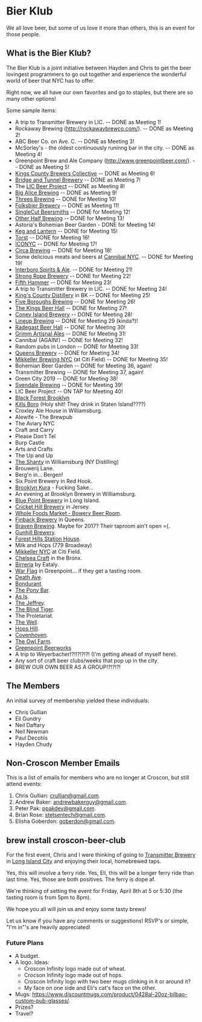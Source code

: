 # Bier Klub
We all love beer, but some of us love it more than others, this is an event for those people.

## What is the Bier Klub?

The Bier Klub is a joint initiative between Hayden and Chris to get the beer lovingest programmers to go out together
and experience the wonderful world of beer that NYC has to offer.

Right now, we all have our own favorites and go to staples, but there are so many other options!

Some sample items:

- A trip to Transmitter Brewery in LIC. -- DONE as Meeting 1!
- Rockaway Brewing (http://rockawaybrewco.com/). -- DONE as Meeting 2!
- ABC Beer Co. on Ave. C. -- DONE as Meeting 3!
- McSorley's - the  oldest continuously runinng bar in the city. -- DONE as Meeting 4!
- Greenpoint Brew and Ale Company (<http://www.greenpointbeer.com/>). -- DONE
  as Meeting 5!
- [Kings County Brewers Collective](http://www.kcbcbeer.com/) -- DONE as Meeting 6!
- [Bridge and Tunnel Brewery](http://www.bridgeandtunnelbrewery.com/) -- DONE
  as Meeting 7!
- The [LIC Beer Project](http://licbeerproject.com/) -- DONE as Meeting 8!
- [Big Alice Brewing](http://bigalicebrewing.com/) -- DONE as Meeting 9!
- [Threes Brewing](http://www.threesbrewing.com/) -- DONE for Meeting 10!
- [Folksbier Brewery](http://folksbier.com/home.html) -- DONE as Meeting 11!
- [SingleCut Beersmiths](https://singlecutbeer.com/) -- DONE for Meeting 12!
- [Other Half Brewing](http://www.otherhalfbrewing.com/) -- DONE for Meeting
  13!
- Astoria's Bohemian Beer Garden - DONE for Meeting 14!
- [Keg and Lantern](https://www.kegandlanternbrooklyn.com/bar) -- DONE for
  Meeting 15!
- [Torst](http://www.torstnyc.com/) -- DONE for Meeting 16!
- [ICONYC](http://www.iconycbrewing.com/#taproom-launch) -- DONE for Meeting 17!
- [Circa Brewing](http://circabrewing.co/) -- DONE for Meeting 18!
- Some delicious meats and beers at [Cannibal NYC](http://www.cannibalnyc.com/). -- DONE for Meeting 19!
- [Interboro Spirits & Ale](http://interboro.nyc/home). -- DONE for Meeting 21!
- [Strong Rope Brewery](http://strongropebrewery.com/) -- DONE for Meeting 22!
- [Fifth Hammer](http://www.fifthhammerbrewing.com/) -- DONE for Meeting 23!
- A trip to Transmitter Brewery in LIC. -- DONE for Meeting 24!
- [King's County Distillery](http://kingscountydistillery.com/) in BK -- DONE for Meeting 25!
- [Five Boroughs Brewing](https://www.fiveboroughs.com/) -- DONE for Meeting 26!
- [The Kings Beer Hall](http://www.thekbh.com/) -- DONE for Meeting 27!
- [Coney Island Brewery](http://coneyislandbeer.com/) -- DONE for Meeting 28!
- [Lineup Brewing](https://www.facebook.com/lineupbrewing/) -- DONE for Meeting 29 (kinda?)!
- [Radegast Beer Hall](http://radegasthall.com/) -- DONE for Meeting 30!
- [Grimm Artisnal Ales](https://grimmales.com/) -- DONE for Meeting 31!
- Cannibal (AGAIN!) -- DONE for Meeting 32!
- Random pubs in London -- DONE for Meeting 33!
- [Queens Brewery](https://www.queensbrewery.com/) -- DONE for Meeting 34!
- [Mikkeller Brewing NYC](https://www.mikkellernyc.com/) (at Citi Field) -- DONE for Meeting 35!
- Bohemian Beer Garden -- DONE for Meeting 36, again!
- Transmitter Brewing -- DONE for Meeting 37, again!
- Green City 2019 -- DONE for Meeting 38!
- [Svendale Brewing](https://www.svendale.com/) -- DONE for Meeting 39!
- LIC Beer Project -- ON TAP for Meeting 40!
- [Black Forest Brooklyn](https://www.blackforestbrooklyn.com/)
- [Kills Boro](http://killsboro.com/) (Holy shit! They drink in Staten Island????)
- Croxley Ale House in Williamsburg.
- Alewife - The Brewpub
- The Aviary NYC
- Craft and Carry
- Please Don't Tel
- Burp Castle
- Arts and Crafts
- The Up and Up
- [The Shanty](http://www.nydistilling.com/the-shanty/) in Williamsburg (NY Distilling)
- Brouwerij Lane.
- Berg'n in... Bergen!
- Six Point Brewery in Red Hook.
- [Brooklyn Kura](https://www.brooklynkura.com/) - Fucking Sake...
- An evening at Brooklyn Brewery in Williamsburg.
- [Blue Point Brewery](http://www.bluepointbrewing.com/) in Long Island.
- [Cricket Hill Brewery](http://www.crickethillbrewery.com/) in Jersey.
- [Whole Foods Market - Bowery Beer Room](https://www.beermenus.com/places/8-whole-foods-market-bowery-beer-room).
- [Finback Brewery](http://www.finbackbrewery.com/home.html) in Queens.
- [Braven Brewing](http://www.bravenbrewing.com/). Maybe for 2017? Their
  taproom ain't open =(.
- [Gunhill Brewery](http://gunhillbrewing.com/#declare).
- [Forest Hills Station House](http://foresthillsstationhouse.com/).
- Milk and Hops (779 Broadway)
- [Mikkeller NYC](https://www.mikkellernyc.com/) at Citi Field.
- [Chelsea Craft](http://chelseacraftbrewing.com/) in the Bronx.
- [Birreria](http://chelseacraftbrewing.com/) by Eataly.
- [War Flag](http://www.warflag.nyc/) in Greenpoint... if they get a tasting room.
- [Death Ave](https://www.deathave.com/).
- [Bondurant](http://bondurantsnyc.com/).
- [The Pony Bar](http://theponybar.com/).
- [As Is](http://www.asisnyc.com/).
- [The Jeffrey](http://www.thejeffreynyc.com/).
- [The Blind Tiger](http://www.blindtigeralehouse.com/).
- The Proletariat.
- [The Well](https://www.thewellbrooklyn.com/).
- [Hops Hill](http://www.hops-hill.com/index.html).
- [Covenhoven](http://www.covenhovennyc.com/).
- [The Owl Farm](http://www.theowlfarm.com/).
- [Greenpoint Beerworks](https://www.facebook.com/pages/Green-Point-Beerworks/116072698413293?ref=nearby_places)
- A trip to Weyerbacher!?!!?!?!?! (I'm getting ahead of myself here).
- Any sort of craft beer clubs/weeks that pop up in the city.
- BREW OUR OWN BEER AS A GROUP!?!?!?!

## The Members

An initial survey of membership yielded these individuals:

- Chris Gullian
- Eli Gundry
- Neil Daftary
- Neil Newman
- Paul Decotiis
- Hayden Chudy

## Non-Croscon Member Emails

This is a list of emails for members who are no longer at Croscon, but still attend events:

1. Chris Gullian: <crullian@gmail.com>.
2. Andrew Baker: <andrewbakerguy@gmail.com>.
3. Peter Pak: <ppakdev@gmail.com>.
4. Brian Rose: <stetsentech@gmail.com>.
5. Elisha Goberdon: <goberdon@gmail.com>.

## brew install croscon-beer-club

For the first event, Chris and I were thinking of going to [Transmitter Brewery](http://www.transmitterbrewing.com/) in
[Long Island City](https://www.google.com/maps/place/Transmitter+Brewing/@40.7402349,-73.9527002,15z/data=!4m2!3m1!1s0x0:0xca366f49bf73b052?sa=X&ved=0ahUKEwij-c-Eiu7LAhWFvYMKHeltCcMQ_BIIfDAK)
and enjoying their local, homebrewed taps.

Yes, this will involve a ferry ride. Yes, Eli, this will be a longer ferry ride than last time. Yes, those are both positives.
The ferry is dope af.

We're thinking of setting the event for Friday, April 8th at 5 or 5:30 (the tasting room is from 5pm to 8pm).

We hope you all will join us and enjoy some tasty brews!

Let us know if you have any comments or suggestions! RSVP's or simple, "I'm in"'s are heavily appreciated!

### Future Plans

* A budget.
* A logo. Ideas:
    * Croscon Infinity logo made out of wheat.
    * Crocson Infinity logo made out of hops.
    * Croscon Infinity logo with two beer mugs clinking in it or around it?
    * My face on one side and Eli's cat's face on the other.
* Mugs: https://www.discountmugs.com/product/0428al-20oz-bilbao-custom-pub-glasses/.
* Prizes?
* Travel?
